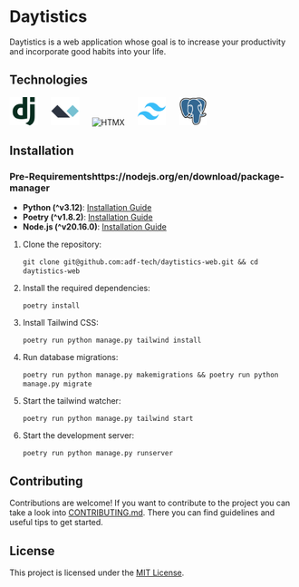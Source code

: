 # Daytistics

Daytistics is a web application whose goal is to increase your productivity and incorporate good habits into your life. 

## Technologies

<p align="left">
  <img src="https://raw.githubusercontent.com/devicons/devicon/6910f0503efdd315c8f9b858234310c06e04d9c0/icons/django/django-plain.svg" width="50px" alt="Django" title="Django">
  <img width="15px">
  <img src="https://raw.githubusercontent.com/devicons/devicon/6910f0503efdd315c8f9b858234310c06e04d9c0/icons/alpinejs/alpinejs-original.svg" width="50px" alt="AlpineJS" title="AlpineJS">
  <img width="15px">
  <img src="https://i.imgur.com/uHQ2pvy.png" width="50px" alt="HTMX" title="HTMX">
  <img width="15px">
  <img src="https://raw.githubusercontent.com/devicons/devicon/6910f0503efdd315c8f9b858234310c06e04d9c0/icons/tailwindcss/tailwindcss-original.svg" width="50px" alt="TailwindCSS" title="TailwindCSS">
  <img width="15px">
  <img src="https://raw.githubusercontent.com/devicons/devicon/6910f0503efdd315c8f9b858234310c06e04d9c0/icons/postgresql/postgresql-original.svg" width="50px" alt="PostgreSQL" title="PostgreSQL">
  <img width="15px">
</p>

## Installation

### Pre-Requirementshttps://nodejs.org/en/download/package-manager
- **Python (^v3.12)**: <a href="https://www.debugpoint.com/install-python-3-12-ubuntu/">Installation Guide</a>
- **Poetry (^v1.8.2)**: <a href="https://python-poetry.org/docs/">Installation Guide</a>
- **Node.js (^v20.16.0)**: <a href="https://python-poetry.org/docs/">Installation Guide</a>

1. Clone the repository:
    ```
    git clone git@github.com:adf-tech/daytistics-web.git && cd daytistics-web
    ```

2. Install the required dependencies:
    ```
    poetry install
    ```
3. Install Tailwind CSS:
   ```
   poetry run python manage.py tailwind install
   ```
4. Run database migrations:
    ```
    poetry run python manage.py makemigrations && poetry run python manage.py migrate
    ```
6. Start the tailwind watcher:
    ```
    poetry run python manage.py tailwind start
    ```
6. Start the development server:
    ```
    poetry run python manage.py runserver
    ```

## Contributing

Contributions are welcome! If you want to contribute to the project you can take a look into [CONTRIBUTING.md](./CONTRIBUTING.md). There you can find guidelines and useful tips to get started.

## License

This project is licensed under the [MIT License](./LICENSE).
